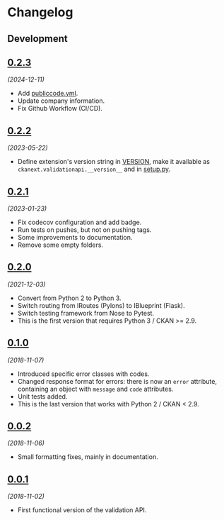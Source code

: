 # Changelog

## Development

## [0.2.3](https://github.com/berlinonline/ckanext-validationapi/releases/tag/0.2.3)

_(2024-12-11)_

- Add [publiccode.yml](publiccode.yml).
- Update company information.
- Fix Github Workflow (CI/CD).

## [0.2.2](https://github.com/berlinonline/ckanext-validationapi/releases/tag/0.2.2)

_(2023-05-22)_

- Define extension's version string in [VERSION](VERSION), make it available as `ckanext.validationapi.__version__` and in [setup.py](setup.py).


## [0.2.1](https://github.com/berlinonline/ckanext-validationapi/releases/tag/0.2.1)

_(2023-01-23)_

- Fix codecov configuration and add badge.
- Run tests on pushes, but not on pushing tags.
- Some improvements to documentation.
- Remove some empty folders.

## [0.2.0](https://github.com/berlinonline/ckanext-validationapi/releases/tag/0.2.0)

_(2021-12-03)_

- Convert from Python 2 to Python 3.
- Switch routing from IRoutes (Pylons) to IBlueprint (Flask).
- Switch testing framework from Nose to Pytest.
- This is the first version that requires Python 3 / CKAN >= 2.9.

## [0.1.0](https://github.com/berlinonline/ckanext-validationapi/releases/tag/0.1.0)

_(2018-11-07)_

- Introduced specific error classes with codes.
- Changed response format for errors: there is now an ``error`` attribute,
  containing an object with ``message`` and ``code`` attributes.
- Unit tests added.
- This is the last version that works with Python 2 / CKAN < 2.9.

## [0.0.2](https://github.com/berlinonline/ckanext-validationapi/releases/tag/0.0.2)

_(2018-11-06)_

- Small formatting fixes, mainly in documentation.

## [0.0.1](https://github.com/berlinonline/ckanext-validationapi/releases/tag/0.0.1)

_(2018-11-02)_

- First functional version of the validation API.